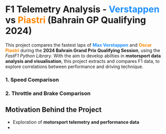 # F1 Telemetry Analysis - <span style="color:#1E90FF">Verstappen</span> vs <span style="color:#FF8700">Piastri</span> (Bahrain GP Qualifying 2024)
This project compares the fastest laps of **<span style="color:#1E90FF">Max Verstappen</span>** and **<span style="color:#FF8700">Oscar Piastri</span>** during the **2024 Bahrain Grand Prix Qualifying Session**, using the *FastF1 Python Library*.
With the aim to develop abilties in **motorsport data analysis and visualisation**, this project extracts and compares F1 data, to explore correlations between performance and driving technique. 

### 1. Speed Comparison


### 2. Throttle and Brake Comparison

## Motivation Behind the Project
- Exploration of **motorsport telemetry and performance data**
- 
